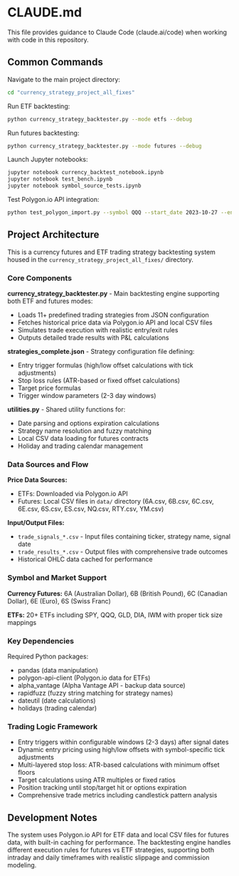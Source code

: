 # CLAUDE.md

This file provides guidance to Claude Code (claude.ai/code) when working with code in this repository.

## Common Commands

Navigate to the main project directory:
```bash
cd "currency_strategy_project_all_fixes"
```

Run ETF backtesting:
```bash
python currency_strategy_backtester.py --mode etfs --debug
```

Run futures backtesting:
```bash
python currency_strategy_backtester.py --mode futures --debug
```

Launch Jupyter notebooks:
```bash
jupyter notebook currency_backtest_notebook.ipynb
jupyter notebook test_bench.ipynb
jupyter notebook symbol_source_tests.ipynb
```

Test Polygon.io API integration:
```bash
python test_polygon_import.py --symbol QQQ --start_date 2023-10-27 --end_date 2023-10-30
```

## Project Architecture

This is a currency futures and ETF trading strategy backtesting system housed in the `currency_strategy_project_all_fixes/` directory.

### Core Components

**currency_strategy_backtester.py** - Main backtesting engine supporting both ETF and futures modes:
- Loads 11+ predefined trading strategies from JSON configuration
- Fetches historical price data via Polygon.io API and local CSV files
- Simulates trade execution with realistic entry/exit rules
- Outputs detailed trade results with P&L calculations

**strategies_complete.json** - Strategy configuration file defining:
- Entry trigger formulas (high/low offset calculations with tick adjustments)
- Stop loss rules (ATR-based or fixed offset calculations)
- Target price formulas
- Trigger window parameters (2-3 day windows)

**utilities.py** - Shared utility functions for:
- Date parsing and options expiration calculations  
- Strategy name resolution and fuzzy matching
- Local CSV data loading for futures contracts
- Holiday and trading calendar management

### Data Sources and Flow

**Price Data Sources:**
- ETFs: Downloaded via Polygon.io API
- Futures: Local CSV files in `data/` directory (6A.csv, 6B.csv, 6C.csv, 6E.csv, 6S.csv, ES.csv, NQ.csv, RTY.csv, YM.csv)

**Input/Output Files:**
- `trade_signals_*.csv` - Input files containing ticker, strategy name, signal date
- `trade_results_*.csv` - Output files with comprehensive trade outcomes
- Historical OHLC data cached for performance

### Symbol and Market Support

**Currency Futures:** 6A (Australian Dollar), 6B (British Pound), 6C (Canadian Dollar), 6E (Euro), 6S (Swiss Franc)

**ETFs:** 20+ ETFs including SPY, QQQ, GLD, DIA, IWM with proper tick size mappings

### Key Dependencies

Required Python packages:
- pandas (data manipulation)
- polygon-api-client (Polygon.io data for ETFs)
- alpha_vantage (Alpha Vantage API - backup data source)
- rapidfuzz (fuzzy string matching for strategy names)
- dateutil (date calculations)
- holidays (trading calendar)

### Trading Logic Framework

- Entry triggers within configurable windows (2-3 days) after signal dates
- Dynamic entry pricing using high/low offsets with symbol-specific tick adjustments
- Multi-layered stop loss: ATR-based calculations with minimum offset floors
- Target calculations using ATR multiples or fixed ratios
- Position tracking until stop/target hit or options expiration
- Comprehensive trade metrics including candlestick pattern analysis

## Development Notes

The system uses Polygon.io API for ETF data and local CSV files for futures data, with built-in caching for performance. The backtesting engine handles different execution rules for futures vs ETF strategies, supporting both intraday and daily timeframes with realistic slippage and commission modeling.